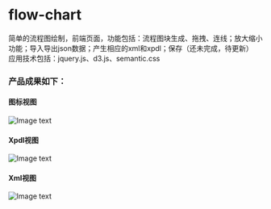 # flow-chart
  简单的流程图绘制，前端页面，功能包括：流程图块生成、拖拽、连线；放大缩小功能；导入导出json数据；产生相应的xml和xpdl；保存（还未完成，待更新）<br>
  应用技术包括：jquery.js、d3.js、semantic.css
### 产品成果如下：
#### 图标视图
![Image text](https://github.com/zhangyuanliang/flow-chart/blob/master/img/img_1.jpg)
#### Xpdl视图
![Image text](https://github.com/zhangyuanliang/flow-chart/blob/master/img/img_2.jpg)
#### Xml视图
![Image text](https://github.com/zhangyuanliang/flow-chart/blob/master/img/img_3.jpg)
